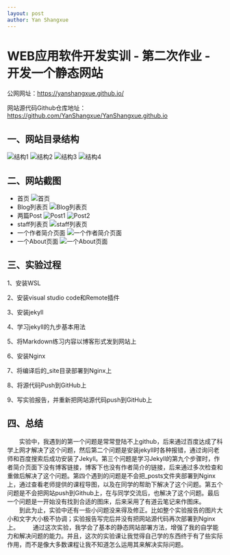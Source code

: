 ```yaml
---
layout: post
author: Yan Shangxue
---
```

# WEB应用软件开发实训 - 第二次作业 - 开发一个静态网站
公网网址：https://yanshangxue.github.io/

网站源代码Github仓库地址：https://github.com/YanShangxue/YanShangxue.github.io
## 一、网站目录结构
![结构1](https://note.youdao.com/yws/api/personal/file/WEBa02265ad47c5cced8e6bbeca28699bcd?method=download&shareKey=c4dbaacf23ba78c844d306291efb406b)
![结构2](https://note.youdao.com/yws/api/personal/file/WEBc34a892ee76d088eb2301f819cc0ffcb?method=download&shareKey=ba38d7d1f1635f7a381c0461c28e566c)
![结构3](https://note.youdao.com/yws/api/personal/file/WEB7b16b5a92c6264e83ae5500cc08bd59b?method=download&shareKey=b7f63e0c78b98ddb76fd45a3a83e9f93)
![结构4](https://note.youdao.com/yws/api/personal/file/WEBfec6209e78eed477c8c07d474b6c991a?method=download&shareKey=5160baa8f7aa4ae633f33bb9e1e2c736)
## 二、网站截图
- 首页
![首页](https://note.youdao.com/yws/api/personal/file/WEBc8c2f6709362db589346f8c43753e9c7?method=download&shareKey=3ff72b2a944d12b25f7e67e88e630e08)
- Blog列表页
![Blog列表页](https://note.youdao.com/yws/api/personal/file/WEB0689976da521ffa8c3db32fe7d07dc0a?method=download&shareKey=84f6104669dcf3ef80efb2079d0341a8)
- 两篇Post
![Post1](https://note.youdao.com/yws/api/personal/file/WEB9c4cb09ccf5cab5f70d3a5090f93172c?method=download&shareKey=14c096c38d3d3443ea3c38272366c003)
![Post2](https://note.youdao.com/yws/api/personal/file/WEB3f92a653d56125dd53465194c02ce8bd?method=download&shareKey=dd9c9532cf1752caf93340c7751d790a)
- staff列表页
![staff列表页](https://note.youdao.com/yws/api/personal/file/WEB41ebfcc0cc25a51547b15d103fc85d32?method=download&shareKey=fff361cca6c7fa04af0e49e1d519381c)
- 一个作者简介页面
![一个作者简介页面](https://note.youdao.com/yws/api/personal/file/WEBdec572b98d667356d726f40f7e08fbb0?method=download&shareKey=30ce43aa75ef49b91b6ca85674002b3b)
- 一个About页面
![一个About页面](https://note.youdao.com/yws/api/personal/file/WEB92312f854d2c7cbb0cf72c10b4338fbf?method=download&shareKey=17bb60d751eb401b8f7340c6a96bd344)

## 三、实验过程
1、安装WSL

2、安装visual studio code和Remote插件

3、安装jekyll

4、学习jekyll的九步基本用法

5、将Markdown练习内容以博客形式发到网站上

6、安装Nginx

7、将编译后的_site目录部署到Nginx上

8、将源代码Push到GitHub上

9、写实验报告，并重新把网站源代码push到GitHub上
## 四、总结
　　实验中，我遇到的第一个问题是常常登陆不上github，后来通过百度达成了科学上网才解决了这个问题，然后第二个问题是安装jekyll时各种报错，通过询问老师和百度搜索后成功安装了Jekyll。第三个问题是学习Jekyll的第九个步骤时，作者简介页面下没有博客链接，博客下也没有作者简介的链接，后来通过多次检查和重做后解决了这个问题。第四个遇到的问题是不会把_posts文件夹部署到Nginx上，通过查看老师提供的课程导图，以及在同学的帮助下解决了这个问题。第五个问题是不会把网站push到Github上，在与同学交流后，也解决了这个问题。最后一个问题是一开始没有找到合适的图床，后来采用了有道云笔记来作图床。
　　到此为止，实验中还有一些小问题没来得及修正。比如整个实验报告的图片大小和文字大小极不协调；实验报告写完后并没有把网站源代码再次部署到Nginx上。
　　通过这次实验，我学会了基本的静态网站部署方法，增强了我的自学能力和解决问题的能力。并且，这次的实验课让我觉得自己学的东西终于有了些实际作用，而不是像大多数课程让我不知道怎么运用其来解决实际问题。